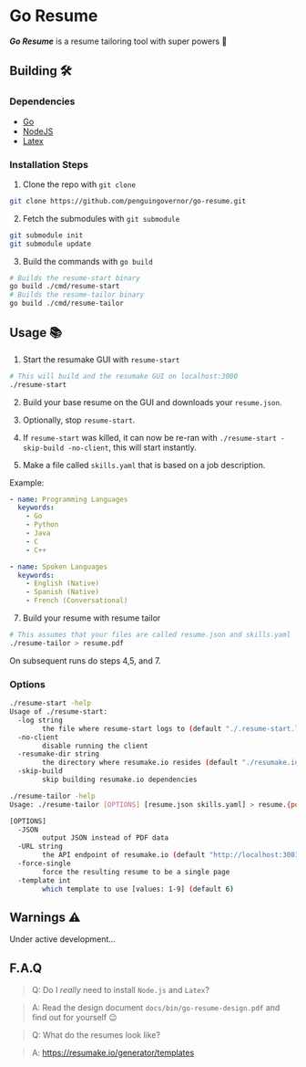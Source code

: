 # Go Resume

**_Go Resume_** is a resume tailoring tool with super powers 🚀

## Building 🛠

### Dependencies

- [Go](https://golang.org)
- [NodeJS](https://nodejs.org)
- [Latex](https://www.latex-project.org/)

### Installation Steps

1. Clone the repo with `git clone`

```sh
git clone https://github.com/penguingovernor/go-resume.git
```

2. Fetch the submodules with `git submodule`

```sh
git submodule init
git submodule update
```

3. Build the commands with `go build`

```sh
# Builds the resume-start binary
go build ./cmd/resume-start
# Builds the resume-tailor binary
go build ./cmd/resume-tailor
```

## Usage 📚

1. Start the resumake GUI with `resume-start`

```sh
# This will build and the resumake GUI on localhost:3000
./resume-start
```

2. Build your base resume on the GUI and downloads your `resume.json`.

3. Optionally, stop `resume-start`.

4. If `resume-start` was killed, it can now be re-ran with `./resume-start -skip-build -no-client`, this will start instantly.

5. Make a file called `skills.yaml` that is based on a job description.

Example:

```yaml
- name: Programming Languages
  keywords:
    - Go
    - Python
    - Java
    - C
    - C++

- name: Spoken Languages
  keywords:
    - English (Native)
    - Spanish (Native)
    - French (Conversational)
```

7. Build your resume with resume tailor

```sh
# This assumes that your files are called resume.json and skills.yaml
./resume-tailor > resume.pdf
```

On subsequent runs do steps 4,5, and 7.

### Options

```sh
./resume-start -help
Usage of ./resume-start:
  -log string
        the file where resume-start logs to (default "./.resume-start.log")
  -no-client
        disable running the client
  -resumake-dir string
        the directory where resumake.io resides (default "./resumake.io")
  -skip-build
        skip building resumake.io dependencies
```

```sh
./resume-tailor -help
Usage: ./resume-tailor [OPTIONS] [resume.json skills.yaml] > resume.{pdf,json}

[OPTIONS]
  -JSON
        output JSON instead of PDF data
  -URL string
        the API endpoint of resumake.io (default "http://localhost:3001/api/generate/resume")
  -force-single
        force the resulting resume to be a single page
  -template int
        which template to use [values: 1-9] (default 6)
```

## Warnings ⚠

Under active development...

## F.A.Q

> Q: Do I _really_ need to install `Node.js` and `Latex`?

> A: Read the design document `docs/bin/go-resume-design.pdf` and find out for yourself 😉

> Q: What do the resumes look like?

> A: https://resumake.io/generator/templates
